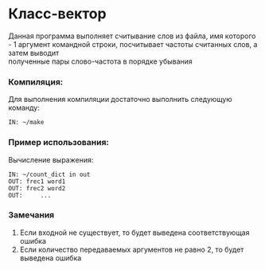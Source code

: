 # Класс-вектор
Данная программа выполняет считывание слов из файла, имя которого - 1 аргумент командной строки, посчитывает частоты считанных слов, а затем выводит  
полученные пары слово-частота в порядке убывания
### Компиляция:
Для выполнения компиляции достаточно выполнить следующую команду:
```
IN: ~/make
```
### Пример использования:
Вычисление выражения:
```
IN: ~/count_dict in out
OUT: frec1 word1 
OUT: frec2 word2
OUT:     ...
```
### Замечания
1. Если входной не существует, то будет выведена соответствующая ошибка
2. Если количество передаваемых аргументов не равно 2, то будет выведена ошибка